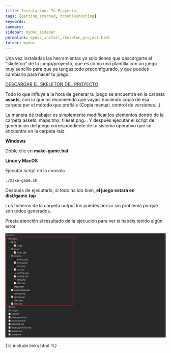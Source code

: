 ```yaml
---
title: Instalación. Tu Proyecto.
tags: [getting_started, troubleshooting]
keywords:
summary: 
sidebar: mydoc_sidebar
permalink: mydoc_install_skeleton_project.html
folder: mydoc
---
```


Una vez instaladas las herramientas ya solo tienes que descargarte el "skeleton" de tu juego/proyecto, que es como una plantilla con un juego muy sencillo para que ya tengas todo preconfigurado, y que puedes cambiarlo para hacer tu juego.

[DESCARGAR EL SKELETON DEL PROYECTO](https://github.com/rtorralba/zx-game-maker-skeleton/archive/refs/heads/main.zip)

Todo lo que influye a la hora de generar tu juego se encuentra en la carpeta **assets**, con lo que os recomiendo que vayáis haciendo copia de esa carpeta por el método que prefiáis (Copia manual, control de versiones...).

La manera de trabajar es simplemente modificar los elementos dentro de la carpeta assets, maps.tmx, tileset.png... Y después ejecutar el script de generación del juego correspondiente de tu sistema operativo que se encuentra en la carpeta raiz.

**Windows**

Doble clic en **make-game.bat**

**Linux y MacOS**

Ejecutar script en la consola 

```bash
./make-game.sh
```

Después de ejecutarlo, si todo ha ido bien, **el juego estará en dist/game.tap**

Los ficheros de la carpeta output los puedes borrar sin problema porque son todos generados.

Presta atención al resultado de la ejecución para ver si habéis tenido algún error.

![](images/project_tree.png)

{% include links.html %}